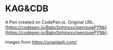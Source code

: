 # KAG&CDB

A Pen created on CodePen.io. Original URL: [https://codepen.io/BabySphinxxx/pen/poePYNb](https://codepen.io/BabySphinxxx/pen/poePYNb).

images from https://unsplash.com/
